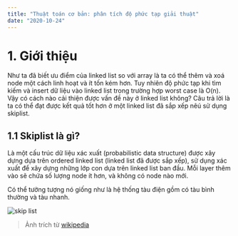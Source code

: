 ```yaml
---
title: "Thuật toán cơ bản: phân tích độ phức tạp giải thuật"
date: "2020-10-24"
---
```


# 1. Giới thiệu

Như ta đã biết ưu điểm của linked list so với array là ta có thể thêm và xoá node một cách linh hoạt và ít tốn kém hơn.
Tuy nhiên độ phức tạp khi tìm kiếm và insert dữ liệu vào linked list trong trường hợp worst case là O(n). Vậy có cách nào cải thiện được vấn đề này ở linked list không?
Câu trả lời là ta có thể đạt được kết quả tốt hơn ở một linked list đã sắp xếp nêú sử dụng skiplist.

## 1.1 Skiplist là gì?

Là một cấu trúc dữ liệu xác xuất (probabilistic data structure) được xây dựng dựa trên ordered linked list (linked list đã được sắp xếp), sử dụng xác xuất để xây dựng những lớp con dựa trên linked list ban đầu. Mỗi layer thêm vào sẽ chứa số lượng node ít hơn, và không có node nào mới.

Có thể tưởng tượng nó giống như là hệ thống tàu điện gồm có tàu bình thường và tàu nhanh.

![skip list](https://upload.wikimedia.org/wikipedia/commons/thumb/2/2c/Skip_list_add_element-en.gif/800px-Skip_list_add_element-en.gif)

> Ảnh trích từ [wikipedia](https://en.wikipedia.org/wiki/Skip_list)

